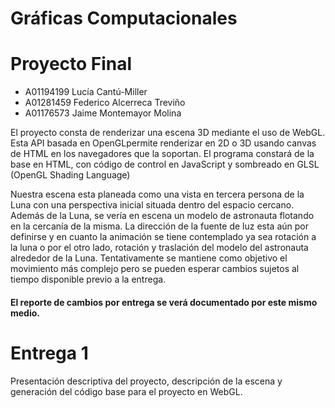 # Gráficas Computacionales

<h1>
    Proyecto Final
</h1>

<ul>
    <li>
        A01194199 Lucía Cantú-Miller
    </li>
    <li>
        A01281459 Federico Alcerreca Treviño
    </li>
    <li>
        A01176573 Jaime Montemayor Molina
    </li>
</ul>
<p>
    El proyecto consta de renderizar una escena 3D mediante el uso de WebGL.
    Esta API basada en OpenGLpermite renderizar en 2D o 3D usando canvas de HTML en los navegadores que la soportan.
    El programa constará de la base en HTML, con código de control en JavaScript y sombreado en GLSL (OpenGL Shading Language)
<p>
<p>
    Nuestra escena esta planeada como una vista en tercera persona de la Luna con una perspectiva inicial situada dentro del espacio cercano.
    Además de la Luna, se vería en escena un modelo de astronauta flotando en la cercanía de la misma.
    La dirección de la fuente de luz esta aún por definirse y en cuanto la animación se tiene contemplado ya sea rotación a la luna o 
    por el otro lado, rotación y traslación del modelo del astronauta alrededor de la Luna.
    Tentativamente se mantiene como objetivo el movimiento más complejo pero se pueden esperar cambios sujetos al tiempo disponible previo a la entrega.
</p>
<h4>
    El reporte de cambios por entrega se verá documentado por este mismo medio.
</h4>

# Entrega 1
<p>
    Presentación descriptiva del proyecto, descripción de la escena y generación del código base para el proyecto en WebGL.
</p>
